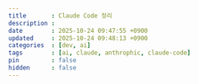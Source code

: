 ```yaml
---
title       : Claude Code 정리
description : 
date        : 2025-10-24 09:47:55 +0900
updated     : 2025-10-24 09:48:13 +0900
categories  : [dev, ai]
tags        : [ai, claude, anthrophic, claude-code]
pin         : false
hidden      : false
---
```



